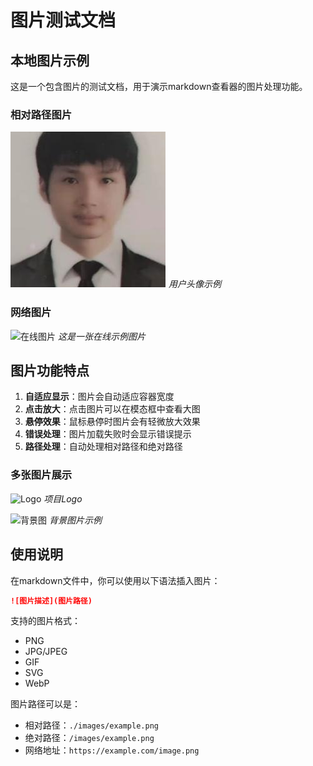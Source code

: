 # 图片测试文档

## 本地图片示例

这是一个包含图片的测试文档，用于演示markdown查看器的图片处理功能。

### 相对路径图片

![用户头像](../images/resource/user.png)
*用户头像示例*

### 网络图片

![在线图片](https://via.placeholder.com/400x200/007bff/ffffff?text=示例图片)
*这是一张在线示例图片*

## 图片功能特点

1. **自适应显示**：图片会自动适应容器宽度
2. **点击放大**：点击图片可以在模态框中查看大图
3. **悬停效果**：鼠标悬停时图片会有轻微放大效果
4. **错误处理**：图片加载失败时会显示错误提示
5. **路径处理**：自动处理相对路径和绝对路径

### 多张图片展示

![Logo](../images/logo.png)
*项目Logo*

![背景图](../images/background/1.jpg)
*背景图片示例*

## 使用说明

在markdown文件中，你可以使用以下语法插入图片：

```markdown
![图片描述](图片路径)
```

支持的图片格式：
- PNG
- JPG/JPEG
- GIF
- SVG
- WebP

图片路径可以是：
- 相对路径：`./images/example.png`
- 绝对路径：`/images/example.png`
- 网络地址：`https://example.com/image.png`
